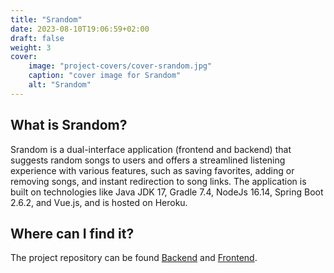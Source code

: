 ```yaml
---
title: "Srandom"
date: 2023-08-10T19:06:59+02:00
draft: false
weight: 3
cover:
    image: "project-covers/cover-srandom.jpg"
    caption: "cover image for Srandom"
    alt: "Srandom"
---
```


## What is Srandom?

Srandom is a dual-interface application (frontend and backend) that suggests random songs to users and offers a streamlined listening experience with various features, such as saving favorites, adding or removing songs, and instant redirection to song links. The application is built on technologies like Java JDK 17, Gradle 7.4, NodeJs 16.14, Spring Boot 2.6.2, and Vue.js, and is hosted on Heroku.

## Where can I find it?

The project repository can be found [Backend](https://github.com/kamyabnazari/srandom-backend) and [Frontend](https://github.com/kamyabnazari/srandom-frontend).
